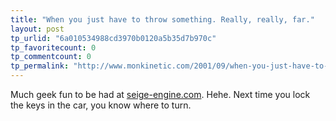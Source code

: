 ```yaml
---
title: "When you just have to throw something. Really, really, far."
layout: post
tp_urlid: "6a010534988cd3970b0120a5b35d7b970c"
tp_favoritecount: 0
tp_commentcount: 0
tp_permalink: "http://www.monkinetic.com/2001/09/when-you-just-have-to-throw-something-really-really-far.html"
---
```

Much geek fun to be had at <a href="http://www.siege-engine.com/">seige-engine.com</a>.   Hehe. Next time you lock the keys in the car, you know where to turn.
